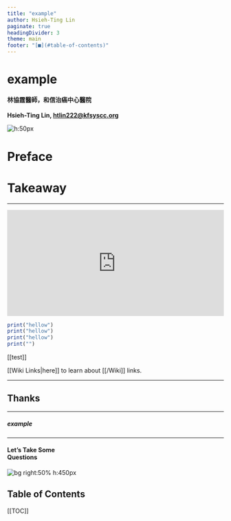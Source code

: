 ```yaml
---
title: "example"
author: Hsieh-Ting Lin
paginate: true
headingDivider: 3
theme: main
footer: "[■](#table-of-contents)"
---
```


# example

#### 林協霆醫師，和信治癌中心醫院

**Hsieh-Ting Lin, <htlin222@kfsyscc.org>**

![h:50px](https://i.imgur.com/TLuxHNS.png)

<!-- ![RLQ h:50](https://i.imgur.com/3fIm24v.png) -->

# Preface

# Takeaway

---

<iframe frameborder="0" scrolling="no" style="width:100%; height:247px;" allow="clipboard-write" src="https://emgithub.com/iframe.html?target=https%3A%2F%2Fgithub.com%2Fmfussenegger%2Fnvim-lint%2Fblob%2Fmaster%2F.editorconfig&style=default&type=code&showBorder=on&showLineNumbers=on&showFileMeta=on&showFullPath=on&showCopy=on"></iframe>

```r {data-marpit-fragment=4}
print("hellow")
print("hellow")
print("hellow")
print("")
```

[[test]]

[[Wiki Links|here]] to learn about [[/Wiki]] links.

---

## <!--fit-->Thanks

<hr>

##### <!--fit-->example

<hr>

#### <!--fit-->Let’s Take Some <br>Questions

![bg right:50% h:450px](https://i.imgur.com/DzOMiaW.png)

<!-- ![bg right:50% h:250px](https://i.imgur.com/ZxXHT4V.png) -->

## Table of Contents

[[TOC]]
